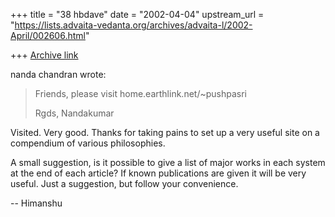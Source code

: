 +++
title = "38 hbdave"
date = "2002-04-04"
upstream_url = "https://lists.advaita-vedanta.org/archives/advaita-l/2002-April/002606.html"

+++
[Archive link](https://lists.advaita-vedanta.org/archives/advaita-l/2002-April/002606.html)

nanda chandran wrote:

> Friends, please visit home.earthlink.net/~pushpasri
>
> Rgds,
> Nandakumar

Visited. Very good.
Thanks for taking pains to set up a very useful site
on a compendium of various philosophies.

A small suggestion, is it possible to give a list of major
works in each system at the end of each article? If known
publications are given it will be very useful.
Just a suggestion, but follow your convenience.

-- Himanshu

